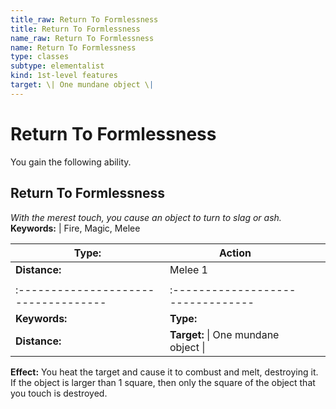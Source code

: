 ```yaml
---
title_raw: Return To Formlessness
title: Return To Formlessness
name_raw: Return To Formlessness
name: Return To Formlessness
type: classes
subtype: elementalist
kind: 1st-level features
target: \| One mundane object \|
---
```


# Return To Formlessness

You gain the following ability.

## Return To Formlessness

*With the merest touch, you cause an object to turn to slag or ash.* **Keywords:** | Fire, Magic, Melee

| **Type:**                            | Action                               |     |     |
| ------------------------------------ | ------------------------------------ | --- | --- |
| **Distance:**                        | Melee 1                              |     |     |
|                                      |                                      |     |     |
| :----------------------------------- | :--------------------------------    |     |     |
| **Keywords:**                        | **Type:**                            |     |     |
| **Distance:**                        | **Target:** \| One mundane object \| |     |     |

**Effect:** You heat the target and cause it to combust and melt, destroying it. If the object is larger than 1 square, then only the square of the object that you touch is destroyed.
